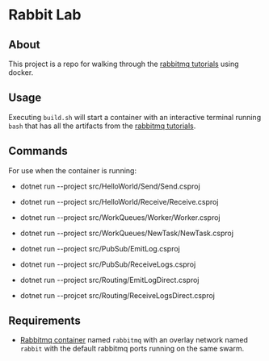 # Rabbit Lab

## About
This project is a repo for walking through the [rabbitmq tutorials](https://www.rabbitmq.com/getstarted.html) using docker.

## Usage
Executing `build.sh` will start a container with an interactive terminal running `bash` that has all the artifacts from the [rabbitmq tutorials](https://www.rabbitmq.com/getstarted.html).

## Commands
For use when the container is running:
- dotnet run --project src/HelloWorld/Send/Send.csproj
- dotnet run --project src/HelloWorld/Receive/Receive.csproj

- dotnet run --project src/WorkQueues/Worker/Worker.csproj
- dotnet run --project src/WorkQueues/NewTask/NewTask.csproj

- dotnet run --project src/PubSub/EmitLog.csproj
- dotnet run --project src/PubSub/ReceiveLogs.csproj

- dotnet run --project src/Routing/EmitLogDirect.csproj
- dotnet run --projcet src/Routing/ReceiveLogsDirect.csproj

## Requirements
- [Rabbitmq container](https://hub.docker.com/_/rabbitmq) named `rabbitmq` with an overlay network named `rabbit` with the default rabbitmq ports running on the same swarm.

